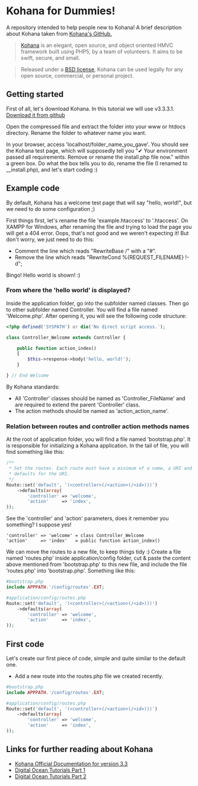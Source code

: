 # Kohana for Dummies!
A repository intended to help people new to Kohana! A brief description about Kohana taken from [Kohana's GitHub.](https://github.com/kohana/)

>[Kohana](http://kohanaframework.org/) is an elegant, open source, and object oriented HMVC framework built using PHP5, by a team of volunteers. It aims to be swift, secure, and small.

>Released under a [BSD license](http://kohanaframework.org/license), Kohana can be used legally for any open source, commercial, or personal project.

## Getting started

First of all, let's download Kohana. In this tutorial we will use v3.3.3.1. [Download it from github](https://github.com/kohana/kohana/releases/download/v3.3.3.1/kohana-3.3.3.1.zip)

Open the compressed file and extract the folder into your www or htdocs directory. Rename the folder to whatever name you want.

In your browser, access 'localhost/folder_name_you_gave'. You should see the Kohana test page, which will supposedly tell you "✔ Your environment passed all requirements. Remove or rename the install.php file now." within a green box. Do what the box tells you to do, rename the file (I renamed to __install.php), and let's start coding :)

## Example code

By default, Kohana has a welcome test page that will say "hello, world!", but we need to do some configuration ;)

First things first, let's rename the file 'example.htaccess' to '.htaccess'. On XAMPP for Windows, after renaming the file and trying to load the page you will get a 404 error. Oops, that's not good and we weren't expecting it! But don't worry, we just need to do this:

+ Comment the line which reads "RewriteBase /" with a "#".
+ Remove the line which reads "RewriteCond %{REQUEST_FILENAME} !-d";

Bingo! Hello world is shown! :)

### From where the 'hello world' is displayed?

Inside the application folder, go into the subfolder named classes. Then go to other subfolder named Controller. You will find a file named 'Welcome.php'. After opening it, you will see the following code structure:

```php
<?php defined('SYSPATH') or die('No direct script access.');

class Controller_Welcome extends Controller {

	public function action_index()
	{
		$this->response->body('hello, world!');
	}

} // End Welcome
```

By Kohana standards:
+ All 'Controller' classes should be named as 'Controller_FileName' and are required to extend the parent 'Controller' class.
+ The action methods should be named as 'action_action_name'. 

### Relation between routes and controller action methods names

At the root of application folder, you will find a file named 'bootstrap.php'. It is responsible for initializing a Kohana application. In the tail of file, you will find something like this:

```php
/**
 * Set the routes. Each route must have a minimum of a name, a URI and a set of
 * defaults for the URI.
 */
Route::set('default', '(<controller>(/<action>(/<id>)))')
	->defaults(array(
		'controller' => 'welcome',
		'action'     => 'index',
));
```

See the 'controller' and 'action' parameters, does it remember you something? I suppose yes! 

```
'controller' => 'welcome' = class Controller_Welcome
'action'     => 'index'   = public function action_index()
```

We can move the routes to a new file, to keep things tidy :) Create a file named 'routes.php' inside application/config folder, cut & paste the content above mentioned from 'bootstrap.php' to this new file, and include the file 'routes.php' into 'bootstrap.php'. Something like this:

```php
#bootstrap.php
include APPPATH.'/config/routes'.EXT;

#application/config/routes.php
Route::set('default', '(<controller>(/<action>(/<id>)))')
	->defaults(array(
		'controller' => 'welcome',
		'action'     => 'index',
));
```

## First code
Let's create our first piece of code, simple and quite similar to the default one.

+ Add a new route into the routes.php file we created recently.
```php
#bootstrap.php
include APPPATH.'/config/routes'.EXT;

#application/config/routes.php
Route::set('default', '(<controller>(/<action>(/<id>)))')
	->defaults(array(
		'controller' => 'welcome',
		'action'     => 'index',
));
```

## Links for further reading about Kohana
+ [Kohana Official Documentation for version 3.3](https://kohanaframework.org/3.3/guide/)
+ [Digital Ocean Tutorials Part 1](https://www.digitalocean.com/community/tutorials/how-to-install-and-setup-kohana-a-php-web-application-development-framework#kohana-framework)
+ [Digital Ocean Tutorials Part 2](https://www.digitalocean.com/community/tutorials/how-to-build-web-applications-with-hmvc-php5-framework-kohana#controller-c-of-the-mvc-pattern)

